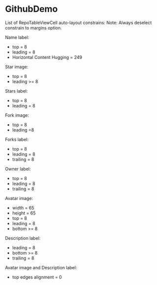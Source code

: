 # GithubDemo

List of RepoTableViewCell auto-layout constrains:
Note: Always deselect constrain to margins option.

Name label:
- top = 8
- leading = 8
- Horizontal Content Hugging = 249

Star image:
- top = 8
- leading >= 8

Stars label:
- top = 8
- leading = 8

Fork image:
- top = 8
- leading =8

Forks label:
- top = 8
- leading = 8
- trailing = 8

Owner label:
- top = 8
- leading = 8
- trailing = 8

Avatar image:
- width = 65
- height = 65
- top = 8
- leading = 8
- bottom >= 8

Description label:
- leading = 8
- bottom >= 8
- trailing = 8

Avatar image and Description label:
- top edges alignment = 0
 